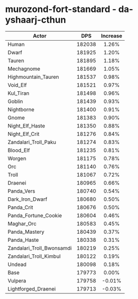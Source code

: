 # murozond-fort-standard - da-yshaarj-cthun
| Actor | DPS | Increase |
|---|:---:|:---:|
|Human|182038|1.26%|
|Dwarf|181925|1.20%|
|Tauren|181895|1.18%|
|Mechagnome|181669|1.05%|
|Highmountain_Tauren|181537|0.98%|
|Void_Elf|181521|0.97%|
|Kul_Tiran|181498|0.96%|
|Goblin|181439|0.93%|
|Nightborne|181400|0.91%|
|Gnome|181383|0.90%|
|Night_Elf_Haste|181350|0.88%|
|Night_Elf_Crit|181276|0.84%|
|Zandalari_Troll_Paku|181274|0.83%|
|Blood_Elf|181235|0.81%|
|Worgen|181175|0.78%|
|Orc|181140|0.76%|
|Troll|181067|0.72%|
|Draenei|180965|0.66%|
|Panda_Vers|180740|0.54%|
|Dark_Iron_Dwarf|180680|0.50%|
|Panda_Crit|180676|0.50%|
|Panda_Fortune_Cookie|180604|0.46%|
|Maghar_Orc|180583|0.45%|
|Panda_Mastery|180439|0.37%|
|Panda_Haste|180338|0.31%|
|Zandalari_Troll_Bwonsamdi|180219|0.25%|
|Zandalari_Troll_Kimbul|180122|0.19%|
|Undead|180098|0.18%|
|Base|179773|0.00%|
|Vulpera|179758|-0.01%|
|Lightforged_Draenei|179713|-0.03%|
